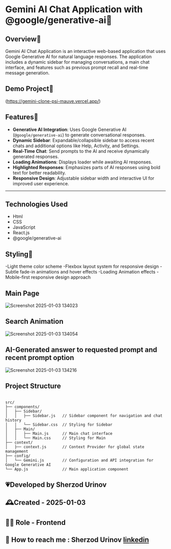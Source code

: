 # Gemini AI Chat Application with @google/generative-ai🤖

## Overview📌
Gemini AI Chat Application is an interactive web-based application that uses Google Generative AI for natural language responses. The application includes a dynamic sidebar for managing conversations, a main chat interface, and features such as previous prompt recall and real-time message generation.

## Demo Project🚀
(https://gemini-clone-psi-mauve.vercel.app/)


## Features🧩

- **Generative AI Integration**: Uses Google Generative AI (`@google/generative-ai`) to generate conversational responses.
- **Dynamic Sidebar**: Expandable/collapsible sidebar to access recent chats and additional options like Help, Activity, and Settings.
- **Real-Time Chat**: Send prompts to the AI and receive dynamically generated responses.
- **Loading Animations**: Displays loader while awaiting AI responses.
- **Highlighted Responses**: Emphasizes parts of AI responses using bold text for better readability.
- **Responsive Design**: Adjustable sidebar width and interactive UI for improved user experience.
  

---


## Technologies Used
- Html
- CSS
- JavaScript
- React.js
- @google/generative-ai


## Styling🩷
-Light theme color scheme
-Flexbox layout system for responsive design
-Subtle fade-in animations and hover effects
-Loading Animation effects
-Mobile-first responsive design approach



## Main Page

![Screenshot 2025-01-03 134023](https://github.com/user-attachments/assets/75572647-9298-4ec8-8a39-e46fc92e73da)
## Search Animation
![Screenshot 2025-01-03 134054](https://github.com/user-attachments/assets/9b0d6c48-fda2-43ae-bedf-18a347b82bf6)


## AI-Generated answer to requested prompt and recent prompt option


![Screenshot 2025-01-03 134216](https://github.com/user-attachments/assets/d169f6d1-fc75-421c-b786-2befee6496d8)




## Project Structure

```plaintext

src/
├── components/
│   ├── Sidebar/
│   │   ├── Sidebar.js   // Sidebar component for navigation and chat history
│   │   └── Sidebar.css  // Styling for Sidebar
│   ├── Main/
│   │   ├── Main.js      // Main chat interface
│   │   └── Main.css     // Styling for Main
├── context/
│   ├── context.js       // Context Provider for global state management
├── config/
│   └── Gemini.js        // Configuration and API integration for Google Generative AI
└── App.js               // Main application component

```

## 💗Developed by Sherzod Urinov

## 🕰Created - 2025-01-03

## 👩‍💻 Role - Frontend 

## 💭 How to reach me : Sherzod Urinov [linkedin](https://www.linkedin.com/in/sherzodurinov/)


